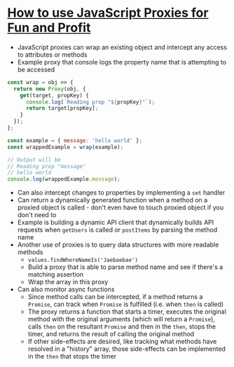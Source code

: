 # [How to use JavaScript Proxies for Fun and Profit](https://medium.com/dailyjs/how-to-use-javascript-proxies-for-fun-and-profit-365579d4a9f8)

* JavaScript proxies can wrap an existing object and intercept any access to attributes or methods
* Example proxy that console logs the property name that is attempting to be accessed

```javascript
const wrap = obj => {
  return new Proxy(obj, {
    get(target, propKey) {
      console.log(`Reading prop "${propKey}"`);
      return target[propKey];
    }
  });
};

const example = { message: 'hello world' };
const wrappedExample = wrap(example);

// Output will be
// Reading prop "message"
// hello world
console.log(wrappedExample.message);
```

* Can also intercept changes to properties by implementing a `set` handler
* Can return a dynamically generated function when a method on a proxied object is called - don't even have to touch proxied object if you don't need to
* Example is building a dynamic API client that dynamically builds API requests when `getUsers` is called or `postItems` by parsing the method name
* Another use of proxies is to query data structures with more readable methods
  * `values.findWhereNameIs('Jaebaebae')`
  * Build a proxy that is able to parse method name and see if there's a matching assertion
  * Wrap the array in this proxy
* Can also monitor async functions
  * Since method calls can be intercepted, if a method returns a `Promise`, can track when `Promise` is fulfilled (i.e. when `then` is called)
  * The proxy returns a function that starts a timer, executes the original method with the original arguments (which will return a `Promise`), calls `then` on the resultant `Promise` and then in the `then`, stops the timer, and returns the result of calling the original method
  * If other side-effects are desired, like tracking what methods have resolved in a "history" array, those side-effects can be implemented in the `then` that stops the timer
